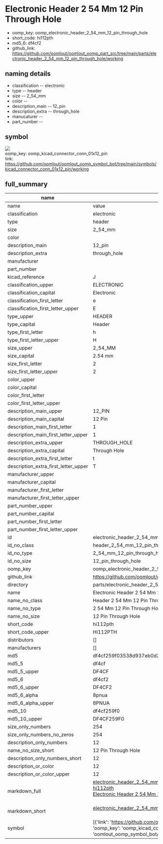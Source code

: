 # Electronic Header 2 54 Mm 12 Pin Through Hole

  
* oomp_key: oomp_electronic_header_2_54_mm_12_pin_through_hole 
* short_code: hi112pth
* md5_6: df4cf2  
* github_link: https://github.com/oomlout/oomlout_oomp_part_src/tree/main/parts/electronic_header_2_54_mm_12_pin_through_hole/working  
## naming details
* classification -- electronic
* type -- header
* size -- 2_54_mm
* color -- 
* description_main -- 12_pin
* description_extra -- through_hole
* manucaturer -- 
* part_number -- 



## symbol

![](symbol/{index}}/working/working_600.png)  
oomp_key: oomp_kicad_connector_conn_01x12_pin  
link: https://github.com/oomlout/oomlout_oomp_symbol_bot/tree/main/symbols/kicad_connector_conn_01x12_pin/working  


## full_summary
| name | value | 
| --- | --- | 
| name | value | 
| classification | electronic | 
| type | header | 
| size | 2_54_mm | 
| color |  | 
| description_main | 12_pin | 
| description_extra | through_hole | 
| manufacturer |  | 
| part_number |  | 
| kicad_reference | J | 
| classification_upper | ELECTRONIC | 
| classification_capital | Electronic | 
| classification_first_letter | e | 
| classification_first_letter_upper | E | 
| type_upper | HEADER | 
| type_capital | Header | 
| type_first_letter | h | 
| type_first_letter_upper | H | 
| size_upper | 2_54_MM | 
| size_capital | 2.54 mm | 
| size_first_letter | 2 | 
| size_first_letter_upper | 2 | 
| color_upper |  | 
| color_capital |  | 
| color_first_letter |  | 
| color_first_letter_upper |  | 
| description_main_upper | 12_PIN | 
| description_main_capital | 12 Pin | 
| description_main_first_letter | 1 | 
| description_main_first_letter_upper | 1 | 
| description_extra_upper | THROUGH_HOLE | 
| description_extra_capital | Through Hole | 
| description_extra_first_letter | t | 
| description_extra_first_letter_upper | T | 
| manufacturer_upper |  | 
| manufacturer_capital |  | 
| manufacturer_first_letter |  | 
| manufacturer_first_letter_upper |  | 
| part_number_upper |  | 
| part_number_capital |  | 
| part_number_first_letter |  | 
| part_number_first_letter_upper |  | 
| id | electronic_header_2_54_mm_12_pin_through_hole | 
| id_no_class | header_2_54_mm_12_pin_through_hole | 
| id_no_type | 2_54_mm_12_pin_through_hole | 
| id_no_size | 12_pin_through_hole | 
| oomp_key | oomp_electronic_header_2_54_mm_12_pin_through_hole | 
| github_link | https://github.com/oomlout/oomlout_oomp_part_src/tree/main/parts/electronic_header_2_54_mm_12_pin_through_hole/working | 
| directory | parts/electronic_header_2_54_mm_12_pin_through_hole | 
| name | Electronic Header 2 54 Mm 12 Pin Through Hole | 
| name_no_class | Header 2 54 Mm 12 Pin Through Hole | 
| name_no_type | 2 54 Mm 12 Pin Through Hole | 
| name_no_size | 12 Pin Through Hole | 
| short_code | hi112pth | 
| short_code_upper | HI112PTH | 
| distributors | [] | 
| manufacturers | [] | 
| md5 | df4cf259f03538d937eb0d29d5fa2f59 | 
| md5_5 | df4cf | 
| md5_5_upper | DF4CF | 
| md5_6 | df4cf2 | 
| md5_6_upper | DF4CF2 | 
| md5_6_alpha | 8pnua | 
| md5_6_alpha_upper | 8PNUA | 
| md5_10 | df4cf259f0 | 
| md5_10_upper | DF4CF259F0 | 
| size_only_numbers | 254 | 
| size_only_numbers_no_zeros | 254 | 
| description_only_numbers | 12 | 
| name_no_size_short | 12 Pin Through Hole | 
| description_only_numbers_short | 12 | 
| description_or_color | 12 | 
| description_or_color_upper | 12 | 
| markdown_full | [electronic_header_2_54_mm_12_pin_through_hole](https://github.com/oomlout/oomlout_oomp_part_src/tree/main/parts/electronic_header_2_54_mm_12_pin_through_hole/working)<br>[hi112pth](https://github.com/oomlout/oomlout_oomp_part_src/tree/main/parts/electronic_header_2_54_mm_12_pin_through_hole/working)<br>[Electronic Header 2 54 Mm 12 Pin Through Hole](https://github.com/oomlout/oomlout_oomp_part_src/tree/main/parts/electronic_header_2_54_mm_12_pin_through_hole/working)<br><br> | 
| markdown_short | [electronic_header_2_54_mm_12_pin_through_hole](https://github.com/oomlout/oomlout_oomp_part_src/tree/main/parts/electronic_header_2_54_mm_12_pin_through_hole/working)<br><br> | 
| symbol | [{'link': 'https://github.com/oomlout/oomlout_oomp_symbol_bot/tree/main/symbols/kicad_connector_conn_01x12_pin', 'oomp_key': 'oomp_kicad_connector_conn_01x12_pin', 'directory': 'oomlout_oomp_symbol_bot/symbols/kicad_connector_conn_01x12_pin//working/working.kicad_sym', 'index': 0}] | 
